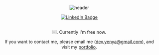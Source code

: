 <div align="center">

![header](https://capsule-render.vercel.app/api?type=cylinder&color=000000&height=150&section=header&text=dev-yenya&fontColor=ffffff&fontSize=70&animation=fadeIn&fontAlignY=55)

<div id="header" align="center">
  <div id="badges">
    <a href="https://www.linkedin.com/in/yena-park-774819261/">
      <img src="https://img.shields.io/badge/LinkedIn-blue?style=for-the-badge&logo=linkedin&logoColor=white" alt="LinkedIn Badge"/>
    </a>
<!--     <a href="https://www.notion.so/dev-yenya/Yena-Park-b977ee2185274e7b9cc0f03cbf689cc6">
      <img src="https://img.shields.io/badge/Blog-grey?style=for-the-badge&logo=github&logoColor=white" alt="Github Blog Badge"/>
    </a> -->
  </div>
</div>

<br />

Hi. Currently I'm free now.

If you want to contact me, please email me (dev.yenya@gmail.com), and visit my [portfolio](https://www.notion.so/dev-yenya/Yena-Park-b977ee2185274e7b9cc0f03cbf689cc6).


</div>
<!--
![Yena Park's GitHub stats](https://github-readme-stats.vercel.app/api?username=dev-yenya&color=dark)
[![Solved.ac 프로필](http://mazassumnida.wtf/api/v2/generate_badge?boj=yeana0601)](https://solved.ac/yeana0601)
### Certificate
- 🕵️‍♀️ Microsoft Enterprise Security Fundamentals 
<img src="https://user-images.githubusercontent.com/76472415/109378758-62481800-7918-11eb-9d61-1a382dc4ec2d.jpg" width="50%" height="50%" align="left">


**Yena777/Yena777** is a ✨ _special_ ✨ repository because its `README.md` (this file) appears on your GitHub profile.


![Certificate_1](https://user-images.githubusercontent.com/76472415/109378758-62481800-7918-11eb-9d61-1a382dc4ec2d.jpg){: width="50%" height="50%"}
Here are some ideas to get you started:

- 🔭 I’m currently working on ...

- 👯 I’m looking to collaborate on ...
- 🤔 I’m looking for help with ...
- 💬 Ask me about ...
### Project
***
- 💾 [solchive](https://github.com/Yena777/solchive.git) / SOLUX 역대 프로젝트 아카이빙 웹사이트 (2020.3~2021.2)


- 👩‍🎓 I'm majoring in Software Convergence, at Sookmyung Women's University
- 🎓 I graduated from Busan Science Highschool
- 📫 How to reach me: dev.yenya@gmail.com

#### Activity
- Member of [SOLUX](https://solux.tistory.com/)(2020.3~2020.12)
- 👩‍💼 Vice President of [SOLUX](https://solux.tistory.com/) (2021.1 ~ 2022.1)
- ✒ Exectutieves of ALGOS(Sookmyung ICPC Club) (2021.3 ~ )
- 🧶 Exectutieves of ICPC Sinchon (2021.9 ~ )
- 💦 Member of [IT's U](https://www.facebook.com/itsu.sm/about/?ref=page_internal)(2021.4 ~ 2022.07 )
- 👩‍🎓 Intern of CGLAB(Computer Graphics Lab)(2022.2~)


### Github Stats
***
![Yena Park's GitHub stats](https://github-readme-stats.vercel.app/api?username=yena777&show_icons=true&theme=radical)


### Solved.ac Tier
***
[![Solved.ac 프로필](http://mazassumnida.wtf/api/v2/generate_badge?boj=yeana0601)](https://solved.ac/yeana0601)


- 


 
- 😄 Pronouns: ...
- ⚡ Fun fact: ...
-->
